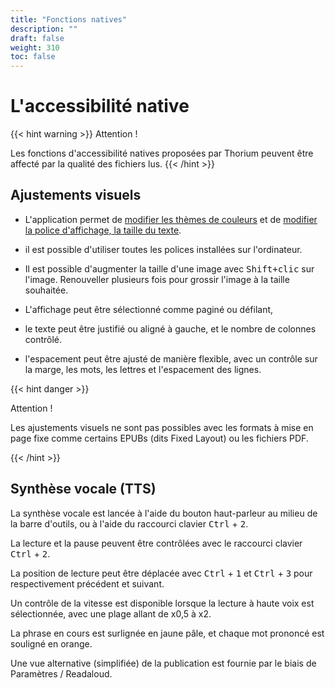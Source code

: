 ```yaml
---
title: "Fonctions natives"
description: ""
draft: false
weight: 310
toc: false
---
```

# L'accessibilité native

{{< hint warning >}}
Attention !

Les fonctions d'accessibilité natives proposées par Thorium peuvent être affecté par la qualité des fichiers lus. 
{{< /hint >}}


## Ajustements visuels

- L'application permet de [modifier les thèmes de couleurs](/thorium-reader-doc/fr/210_reading/215_ReadingParameters/#th%c3%a8me) et de [modifier la police d'affichage, la taille du texte](/thorium-reader-doc/fr/210_reading/215_ReadingParameters/#texte).

- il est possible d'utiliser toutes les polices installées sur l'ordinateur.

- Il est possible d'augmenter la taille d'une image avec <kbd>Shift+clic</kbd> sur l'image. Renouveller plusieurs fois pour grossir l'image à la taille souhaitée.

- L'affichage peut être sélectionné comme paginé ou défilant, 

- le texte peut être justifié ou aligné à gauche, et le nombre de colonnes contrôlé. 

- l'espacement peut être ajusté de manière flexible, avec un contrôle sur la marge, les mots, les lettres et l'espacement des lignes. 

{{< hint danger >}}

Attention !

Les ajustements visuels ne sont pas possibles avec les formats à mise en page fixe comme certains EPUBs (dits <span lang="en">Fixed Layout</span>) ou les fichiers PDF.

{{< /hint >}}

## Synthèse vocale (TTS)

La synthèse vocale est lancée à l'aide du bouton haut-parleur au milieu de la barre d'outils, ou à l'aide du raccourci clavier <kbd>Ctrl</kbd> + <kbd>2</kbd>.

La lecture et la pause peuvent être contrôlées avec le raccourci clavier <kbd>Ctrl</kbd> + <kbd>2</kbd>.

La position de lecture peut être déplacée avec <kbd>Ctrl</kbd> + <kbd>1</kbd> et <kbd>Ctrl</kbd> + <kbd>3</kbd> pour respectivement précédent et suivant.

Un contrôle de la vitesse est disponible lorsque la lecture à haute voix est sélectionnée, avec une plage allant de x0,5 à x2.

La phrase en cours est surlignée en jaune pâle, et chaque mot prononcé est souligné en orange.

Une vue alternative (simplifiée) de la publication est fournie par le biais de Paramètres / Readaloud.

